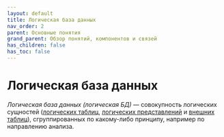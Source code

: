 ```yaml
---
layout: default
title: Логическая база данных
nav_order: 2
parent: Основные понятия
grand_parent: Обзор понятий, компонентов и связей
has_children: false
has_toc: false
---
```


# Логическая база данных

_Логическая база данных (логическая БД)_ — совокупность логических сущностей 
([логических таблиц](../Логическая_таблица/Логическая_таблица.md), 
[логических представлений](../Логическое_представление/Логическое_представление.md) и 
[внешних таблиц](../Внешняя_таблица/Внешняя_таблица.md)), сгруппированных по какому-либо принципу, 
например по направлению анализа.  

